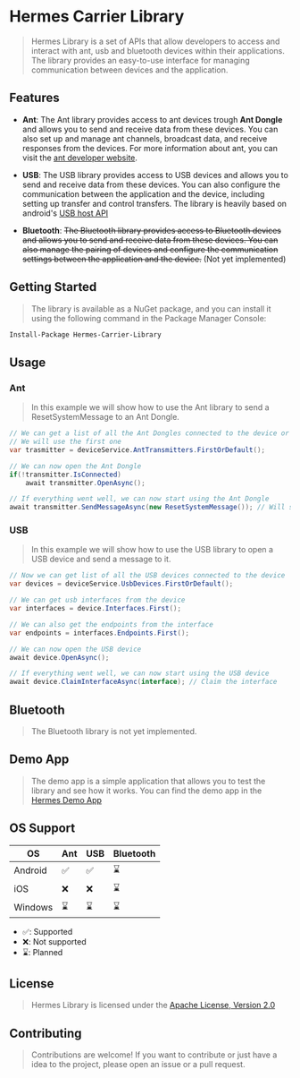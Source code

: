 # Hermes Carrier Library

> Hermes Library is a set of APIs that allow developers to access and interact with ant, usb and bluetooth devices
> within
> their applications. The library provides an easy-to-use interface for managing communication between devices and the
> application.

## Features

- **Ant**: The Ant library provides access to ant devices trough **Ant Dongle** and allows you to send and receive data
  from these devices. You can also set up and manage ant channels, broadcast data, and receive responses from the
  devices. For more information about ant, you can visit
  the [ant developer website](https://www.thisisant.com/developer/resources/downloads/#software_tab).

- **USB**: The USB library provides access to USB devices and allows you to send and receive data from these devices.
  You can also configure the communication between the application and the device, including setting up transfer and
  control transfers. The library is heavily based on
  android's [USB host API](https://developer.android.com/guide/topics/connectivity/usb/host)

- **Bluetooth**: ~~The Bluetooth library provides access to Bluetooth devices and allows you to send and receive data
  from
  these devices. You can also manage the pairing of devices and configure the communication settings between the
  application and the device.~~ (Not yet implemented)

## Getting Started

> The library is available as a NuGet package, and you can install it using the following command in the Package Manager
> Console:

```bash
Install-Package Hermes-Carrier-Library
```

## Usage

### Ant

> In this example we will show how to use the Ant library to send a ResetSystemMessage to an Ant Dongle.

```csharp
// We can get a list of all the Ant Dongles connected to the device or we can detect newly connected devices
// We will use the first one
var trasmitter = deviceService.AntTransmitters.FirstOrDefault();

// We can now open the Ant Dongle
if(!transmitter.IsConnected)
    await transmitter.OpenAsync();

// If everything went well, we can now start using the Ant Dongle        
await transmitter.SendMessageAsync(new ResetSystemMessage()); // Will send the ResetSystemMessage to the Ant Dongle
```

### USB

> In this example we will show how to use the USB library to open a USB device and send a message to it.

```csharp
// Now we can get list of all the USB devices connected to the device
var devices = deviceService.UsbDevices.FirstOrDefault();

// We can get usb interfaces from the device
var interfaces = device.Interfaces.First();

// We can also get the endpoints from the interface
var endpoints = interfaces.Endpoints.First();

// We can now open the USB device
await device.OpenAsync();

// If everything went well, we can now start using the USB device
await device.ClaimInterfaceAsync(interface); // Claim the interface
```

## Bluetooth

> The Bluetooth library is not yet implemented.

## Demo App

> The demo app is a simple application that allows you to test the library and see how it works. You can find the demo
> app in the [Hermes Demo App](https://github.com/zZHorizonZz/Hermes-Carrier-Library/tree/master/HermesCarrierDemo)

## OS Support

| OS      | Ant | USB | Bluetooth |
|---------|-----|-----|-----------|
| Android | ✅   | ✅   | ⌛         |
| iOS     | ❌   | ❌   | ⌛         |
| Windows | ⌛   | ⌛   | ⌛         |

- ✅: Supported
- ❌: Not supported
- ⌛: Planned

## License

> Hermes Library is licensed under
> the [Apache License, Version 2.0](https://github.com/zZHorizonZz/Hermes-Carrier-Library/blob/master/LICENSE)

## Contributing

> Contributions are welcome! If you want to contribute or just have a idea to the project, please open an issue or a
> pull request.
